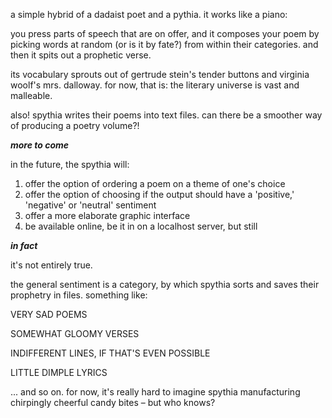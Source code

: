 a simple hybrid of a dadaist poet and a pythia. it works like a piano: 

you press parts of speech that are on offer, and it composes your poem by picking words at random (or is it by fate?) from within their categories. and then it spits out a prophetic verse.

its vocabulary sprouts out of gertrude stein's tender buttons and virginia woolf's mrs. dalloway. for now, that is: the literary universe is vast and malleable.

also! spythia writes their poems into text files. can there be a smoother way of producing a poetry volume?!

***more to come***

in the future, the spythia will:
1. offer the option of ordering a poem on a theme of one's choice
2. offer the option of choosing if the output should have a 'positive,' 'negative' or 'neutral' sentiment
3. offer a more elaborate graphic interface
4. be available online, be it in on a localhost server, but still


***in fact***

it's not entirely true.

the general sentiment is a category, by which spythia sorts and saves their prophetry in files. something like:

VERY SAD POEMS

SOMEWHAT GLOOMY VERSES

INDIFFERENT LINES, IF THAT'S EVEN POSSIBLE

LITTLE DIMPLE LYRICS

...
and so on. for now, it's really hard to imagine spythia manufacturing chirpingly cheerful candy bites – but who knows?